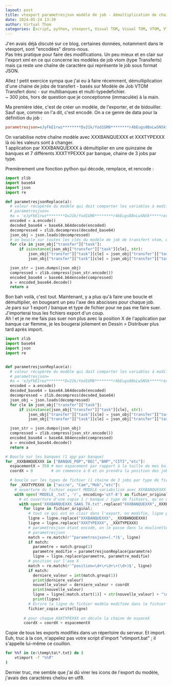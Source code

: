 ```yaml
---
layout: post
title: vtexport parametresjson modèle de job - démultiplication de chaine vtom
date: 2024-05-24 13:39
author: Virtual Thom
categories: [script, python, vtexport, Visual TOM, Visual TOM, VTOM, VTOM]
---
```

J'en avais déjà discuté sur ce blog, certaines données, notamment dans le vtexport, sont "encodées" dirons-nous.  
Pas très pratique pour faire des modifications. Un peu mieux et en clair sur l'export xml en ce qui concerne les modèles de job vtom (type Transferts) mais ça reste une chaîne de caractère qui représente le job sous format JSON.  
  
Allez ! petit exercice sympa que j'ai eu à faire récemment, démultiplication d'une chaine de jobs de transfert - basés sur Modèle de Job VTOM Transfert donc - sur  multibanques et multi-typedefichier.  
~ 300 jobs, hors de question que je conceptionne (immaculée) à la main.  

<!--more-->
Ma première idée, c'est de créer un modèle, de l'exporter, et de bidouiller.  
Sauf que, comme on l'a dit, c'est encodé. On a ce genre de data pour la définition du job :  
```ini
parametresjson=eJyFkE1rwz********Dv21k/Yod1GM8********r4bEugs8BxLwSNSk*****rexDrYL*****Wakc34j+0*********
```

On variabilise notre chaîne modèle avec XXXBANQUEXXX et XXXTYPEXXX là où les valeurs sont à changer.  
1 application par XXXBANQUEXXX à démultiplier en une quinzaine de banques et 7 différents XXXTYPEXXX par banque, chaine de 3 jobs par type.  

Premièrement une fonction python qui décode, remplace, et rencode :  
```python
import zlib
import base64
import json
import re

def parametresjsonReplace(a):
  # valeur récupérée du modèle qui doit comporter les variables à modifier, ex. XXXBANQUEXXX, XXXTYPEXXX
  # parametresjson=
  #a = 'eJyFkE1rwz********Dv21k/Yod1GM8********r4bEugs8BxLwSNSk*****rexDrYL*****Wakc34j+0*********' 
  encoded = a.encode()
  decoded_base64 = base64.b64decode(encoded)
  decompressed = zlib.decompress(decoded_base64)
  json_obj = json.loads(decompressed)
  # on boucle sur toutes les clés du modèle de job de transfert vtom, et on remplace les valeurs du modèle par la variable
  for cle in json_obj["transfer"]["task"]:
      if isinstance(json_obj["transfer"]["task"][cle], str):
          json_obj["transfer"]["task"][cle] = json_obj["transfer"]["task"][cle].replace("XXXBANQUEXXX", _XXXBANQUEXXX)
          json_obj["transfer"]["task"][cle] = json_obj["transfer"]["task"][cle].replace("XXXTYPEXXX", _XXXTYPEXXX)

  json_str = json.dumps(json_obj)
  compressed = zlib.compress(json_str.encode())
  encoded_base64 = base64.b64encode(compressed)
  a = encoded_base64.decode()
  return a
```

Bon bah voilà, c'est tout. Maintenant, y a plus qu'à faire une boucle et démultiplier, en bougeant un peu l'axe des abscisses pour chaque job.  
Je pars sur 1 export / banque et type de fichier pour ne pas me faire suer. J'importerai tous les fichiers export d'un coup.  
Ah ! et je ne me fais pas suer non plus avec la position X de l'application par banque car flemme, je les bougerai joliement en Dessin > Distribuer plus tard après import.  

```python
import zlib
import base64
import json
import re


def parametresjsonReplace(a):
  # valeur récupérée du modèle qui doit comporter les variables à modifier, ex. XXXBANQUEXXX, XXXTYPEXXX
  # parametresjson=
  #a = 'eJyFkE1rwz********Dv21k/Yod1GM8********r4bEugs8BxLwSNSk*****rexDrYL*****Wakc34j+0*********' 
  encoded = a.encode()
  decoded_base64 = base64.b64decode(encoded)
  decompressed = zlib.decompress(decoded_base64)
  json_obj = json.loads(decompressed)
  for cle in json_obj["transfer"]["task"]:
      if isinstance(json_obj["transfer"]["task"][cle], str):
          json_obj["transfer"]["task"][cle] = json_obj["transfer"]["task"][cle].replace("XXXBANQUEXXX", _XXXBANQUEXXX)
          json_obj["transfer"]["task"][cle] = json_obj["transfer"]["task"][cle].replace("XXXTYPEXXX", _XXXTYPEXXX)

  json_str = json.dumps(json_obj)
  compressed = zlib.compress(json_str.encode())
  encoded_base64 = base64.b64encode(compressed)
  a = encoded_base64.decode()
  return a

# Boucle sur les banques (1 app par banque)
for _XXXBANQUEXXX in ["BANQUE_POP","BEC","BNP","CITI","etc"]:
  espacementX = 350 # mon espacement par rapport à la taille de mes boites de job VTOM
  coordX = 0        # on commence à 0 et on prendra la position des jobs du modèle

  # boucle sur les types de fichier (1 chaine de 3 jobs par type de fichier)
  for _XXXTYPEXXX in ["accre", "Cam","Mob","etc"]:
    # ouverture du fichier export MODELE variabilisé avec XXXBANQUEXXX et XXXTYPEXXX de partout (nom, paramètres, chemins, ressources, commentaires etc, etc)
    with open('MODELE_.txt', 'r', encoding='utf-8') as fichier_original:
      # et ouverture d'une copie 1 / banque / type de fichiers, qu'on va réimporter
      with open('XXXBANQUEXXX_SAAS_TX.txt'.replace("XXXBANQUEXXX",_XXXBANQUEXXX + "_" + _XXXTYPEXXX), 'w', encoding='utf-8') as fichier_copie:
        for ligne in fichier_original:
          # tout ce qui est en clair dans l'export, on modifie, ligne par ligne
          ligne = ligne.replace("XXXBANQUEXXX", _XXXBANQUEXXX)
          ligne = ligne.replace("XXXTYPEXXX", _XXXTYPEXXX)
          # parametresjson étant encodé, on le passe dans la moulinette
          # parametresjson
          match = re.match(r'^parametresjson=(.*)$', ligne)
          if match:
            parametre = match.group(1)
            parametre_modifie = parametresjsonReplace(parametre)
            ligne = ligne.replace(parametre, parametre_modifie)
          # position sur l'axe X
          match = re.match(r'^position=\d+\+\d+\+(\d+)$', ligne)
          if match:
            derniere_valeur = int(match.group(1))
            print(derniere_valeur)
            nouvelle_valeur = derniere_valeur + coordX
            print(nouvelle_valeur)
            ligne = ligne[:match.start(1)] + str(nouvelle_valeur) + "\n"
            print(ligne)
          # Écrire la ligne du fichier modèle modifiée dans le fichier de copie
          fichier_copie.write(ligne)
        
        # pour chaque XXXTYPEXXX on décale la chaine de espaceX
        coordX = coordX + espacementX
```

Copie de tous les exports modifiés dans un répertoire du serveur. Et import.  
Euh, truc à la con, n'appelez pas votre script d'import "vtimport.bat" ; il s'appelle lui-même ce couillon.  
```cmd
for %%f in (e:\temp\ta\*.txt) do (
    vtimport -f "%%f"
)
```

Dernier truc, me semble que j'ai dû virer les icons de l'export du modèle, j'avais des caractères chelou en utf8.  

